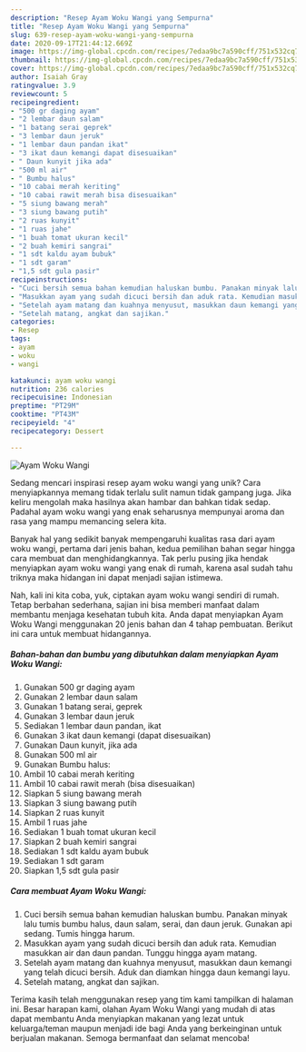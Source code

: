 ```yaml
---
description: "Resep Ayam Woku Wangi yang Sempurna"
title: "Resep Ayam Woku Wangi yang Sempurna"
slug: 639-resep-ayam-woku-wangi-yang-sempurna
date: 2020-09-17T21:44:12.669Z
image: https://img-global.cpcdn.com/recipes/7edaa9bc7a590cff/751x532cq70/ayam-woku-wangi-foto-resep-utama.jpg
thumbnail: https://img-global.cpcdn.com/recipes/7edaa9bc7a590cff/751x532cq70/ayam-woku-wangi-foto-resep-utama.jpg
cover: https://img-global.cpcdn.com/recipes/7edaa9bc7a590cff/751x532cq70/ayam-woku-wangi-foto-resep-utama.jpg
author: Isaiah Gray
ratingvalue: 3.9
reviewcount: 5
recipeingredient:
- "500 gr daging ayam"
- "2 lembar daun salam"
- "1 batang serai geprek"
- "3 lembar daun jeruk"
- "1 lembar daun pandan ikat"
- "3 ikat daun kemangi dapat disesuaikan"
- " Daun kunyit jika ada"
- "500 ml air"
- " Bumbu halus"
- "10 cabai merah keriting"
- "10 cabai rawit merah bisa disesuaikan"
- "5 siung bawang merah"
- "3 siung bawang putih"
- "2 ruas kunyit"
- "1 ruas jahe"
- "1 buah tomat ukuran kecil"
- "2 buah kemiri sangrai"
- "1 sdt kaldu ayam bubuk"
- "1 sdt garam"
- "1,5 sdt gula pasir"
recipeinstructions:
- "Cuci bersih semua bahan kemudian haluskan bumbu. Panakan minyak lalu tumis bumbu halus, daun salam, serai, dan daun jeruk. Gunakan api sedang. Tumis hingga harum."
- "Masukkan ayam yang sudah dicuci bersih dan aduk rata. Kemudian masukkan air dan daun pandan. Tunggu hingga ayam matang."
- "Setelah ayam matang dan kuahnya menyusut, masukkan daun kemangi yang telah dicuci bersih. Aduk dan diamkan hingga daun kemangi layu."
- "Setelah matang, angkat dan sajikan."
categories:
- Resep
tags:
- ayam
- woku
- wangi

katakunci: ayam woku wangi 
nutrition: 236 calories
recipecuisine: Indonesian
preptime: "PT29M"
cooktime: "PT43M"
recipeyield: "4"
recipecategory: Dessert

---
```



![Ayam Woku Wangi](https://img-global.cpcdn.com/recipes/7edaa9bc7a590cff/751x532cq70/ayam-woku-wangi-foto-resep-utama.jpg)

Sedang mencari inspirasi resep ayam woku wangi yang unik? Cara menyiapkannya memang tidak terlalu sulit namun tidak gampang juga. Jika keliru mengolah maka hasilnya akan hambar dan bahkan tidak sedap. Padahal ayam woku wangi yang enak seharusnya mempunyai aroma dan rasa yang mampu memancing selera kita.



Banyak hal yang sedikit banyak mempengaruhi kualitas rasa dari ayam woku wangi, pertama dari jenis bahan, kedua pemilihan bahan segar hingga cara membuat dan menghidangkannya. Tak perlu pusing jika hendak menyiapkan ayam woku wangi yang enak di rumah, karena asal sudah tahu triknya maka hidangan ini dapat menjadi sajian istimewa.


Nah, kali ini kita coba, yuk, ciptakan ayam woku wangi sendiri di rumah. Tetap berbahan sederhana, sajian ini bisa memberi manfaat dalam membantu menjaga kesehatan tubuh kita. Anda dapat menyiapkan Ayam Woku Wangi menggunakan 20 jenis bahan dan 4 tahap pembuatan. Berikut ini cara untuk membuat hidangannya.

<!--inarticleads1-->

##### Bahan-bahan dan bumbu yang dibutuhkan dalam menyiapkan Ayam Woku Wangi:

1. Gunakan 500 gr daging ayam
1. Gunakan 2 lembar daun salam
1. Gunakan 1 batang serai, geprek
1. Gunakan 3 lembar daun jeruk
1. Sediakan 1 lembar daun pandan, ikat
1. Gunakan 3 ikat daun kemangi (dapat disesuaikan)
1. Gunakan  Daun kunyit, jika ada
1. Gunakan 500 ml air
1. Gunakan  Bumbu halus:
1. Ambil 10 cabai merah keriting
1. Ambil 10 cabai rawit merah (bisa disesuaikan)
1. Siapkan 5 siung bawang merah
1. Siapkan 3 siung bawang putih
1. Siapkan 2 ruas kunyit
1. Ambil 1 ruas jahe
1. Sediakan 1 buah tomat ukuran kecil
1. Siapkan 2 buah kemiri sangrai
1. Sediakan 1 sdt kaldu ayam bubuk
1. Sediakan 1 sdt garam
1. Siapkan 1,5 sdt gula pasir




<!--inarticleads2-->

##### Cara membuat Ayam Woku Wangi:

1. Cuci bersih semua bahan kemudian haluskan bumbu. Panakan minyak lalu tumis bumbu halus, daun salam, serai, dan daun jeruk. Gunakan api sedang. Tumis hingga harum.
1. Masukkan ayam yang sudah dicuci bersih dan aduk rata. Kemudian masukkan air dan daun pandan. Tunggu hingga ayam matang.
1. Setelah ayam matang dan kuahnya menyusut, masukkan daun kemangi yang telah dicuci bersih. Aduk dan diamkan hingga daun kemangi layu.
1. Setelah matang, angkat dan sajikan.




Terima kasih telah menggunakan resep yang tim kami tampilkan di halaman ini. Besar harapan kami, olahan Ayam Woku Wangi yang mudah di atas dapat membantu Anda menyiapkan makanan yang lezat untuk keluarga/teman maupun menjadi ide bagi Anda yang berkeinginan untuk berjualan makanan. Semoga bermanfaat dan selamat mencoba!
